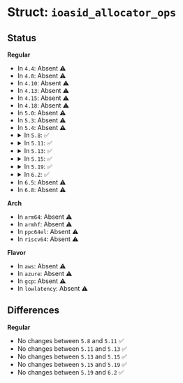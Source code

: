 # Struct: <code>ioasid_allocator_ops</code>

## Status
<b>Regular</b>
<ul>
<li>
In <code>4.4</code>: Absent ⚠️
</li>
<li>
In <code>4.8</code>: Absent ⚠️
</li>
<li>
In <code>4.10</code>: Absent ⚠️
</li>
<li>
In <code>4.13</code>: Absent ⚠️
</li>
<li>
In <code>4.15</code>: Absent ⚠️
</li>
<li>
In <code>4.18</code>: Absent ⚠️
</li>
<li>
In <code>5.0</code>: Absent ⚠️
</li>
<li>
In <code>5.3</code>: Absent ⚠️
</li>
<li>
In <code>5.4</code>: Absent ⚠️
</li>
<li>
<details>
<summary>In <code>5.8</code>: ✅</summary>

```c
struct ioasid_allocator_ops {
    ioasid_alloc_fn_t alloc;
    ioasid_free_fn_t free;
    struct list_head list;
    void *pdata;
};
```
</details>
</li>
<li>
<details>
<summary>In <code>5.11</code>: ✅</summary>

```c
struct ioasid_allocator_ops {
    ioasid_alloc_fn_t alloc;
    ioasid_free_fn_t free;
    struct list_head list;
    void *pdata;
};
```
</details>
</li>
<li>
<details>
<summary>In <code>5.13</code>: ✅</summary>

```c
struct ioasid_allocator_ops {
    ioasid_alloc_fn_t alloc;
    ioasid_free_fn_t free;
    struct list_head list;
    void *pdata;
};
```
</details>
</li>
<li>
<details>
<summary>In <code>5.15</code>: ✅</summary>

```c
struct ioasid_allocator_ops {
    ioasid_alloc_fn_t alloc;
    ioasid_free_fn_t free;
    struct list_head list;
    void *pdata;
};
```
</details>
</li>
<li>
<details>
<summary>In <code>5.19</code>: ✅</summary>

```c
struct ioasid_allocator_ops {
    ioasid_alloc_fn_t alloc;
    ioasid_free_fn_t free;
    struct list_head list;
    void *pdata;
};
```
</details>
</li>
<li>
<details>
<summary>In <code>6.2</code>: ✅</summary>

```c
struct ioasid_allocator_ops {
    ioasid_alloc_fn_t alloc;
    ioasid_free_fn_t free;
    struct list_head list;
    void *pdata;
};
```
</details>
</li>
<li>
In <code>6.5</code>: Absent ⚠️
</li>
<li>
In <code>6.8</code>: Absent ⚠️
</li>
</ul>
<b>Arch</b>
<ul>
<li>
In <code>arm64</code>: Absent ⚠️
</li>
<li>
In <code>armhf</code>: Absent ⚠️
</li>
<li>
In <code>ppc64el</code>: Absent ⚠️
</li>
<li>
In <code>riscv64</code>: Absent ⚠️
</li>
</ul>
<b>Flavor</b>
<ul>
<li>
In <code>aws</code>: Absent ⚠️
</li>
<li>
In <code>azure</code>: Absent ⚠️
</li>
<li>
In <code>gcp</code>: Absent ⚠️
</li>
<li>
In <code>lowlatency</code>: Absent ⚠️
</li>
</ul>

## Differences
<b>Regular</b>
<ul>
<li>
No changes between <code>5.8</code> and <code>5.11</code> ✅
</li>
<li>
No changes between <code>5.11</code> and <code>5.13</code> ✅
</li>
<li>
No changes between <code>5.13</code> and <code>5.15</code> ✅
</li>
<li>
No changes between <code>5.15</code> and <code>5.19</code> ✅
</li>
<li>
No changes between <code>5.19</code> and <code>6.2</code> ✅
</li>
</ul>
